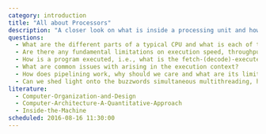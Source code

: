 ```yaml
---
category: introduction
title: "All about Processors"
description: "A closer look on what is inside a processing unit and how it works."
questions:
  - What are the different parts of a typical CPU and what is each of them responsible for?
  - Are there any fundamental limitations on execution speed, throughput and power consumption?
  - How is a program executed, i.e., what is the fetch-(decode)-execute-(write) loop, branching?
  - What are common issues with arising in the execution context?
  - How does pipelining work, why should we care and what are its limits?
  - Can we shed light onto the buzzwords simultaneous multithreading, hyperthreading, multitasking, superscalar architectures, SIMD and parallel computing and put them in context?
literature:
  - Computer-Organization-and-Design
  - Computer-Architecture-A-Quantitative-Approach
  - Inside-the-Machine
scheduled: 2016-08-16 11:30:00
---
```

